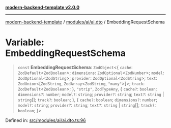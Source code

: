 [**modern-backend-template v2.0.0**](../../../../README.md)

***

[modern-backend-template](../../../../modules.md) / [modules/ai/ai.dto](../README.md) / EmbeddingRequestSchema

# Variable: EmbeddingRequestSchema

> `const` **EmbeddingRequestSchema**: `ZodObject`\<\{ `cache`: `ZodDefault`\<`ZodBoolean`\>; `dimensions`: `ZodOptional`\<`ZodNumber`\>; `model`: `ZodOptional`\<`ZodString`\>; `provider`: `ZodOptional`\<`ZodString`\>; `text`: `ZodUnion`\<\[`ZodString`, `ZodArray`\<`ZodString`, `"many"`\>\]\>; `track`: `ZodDefault`\<`ZodBoolean`\>; \}, `"strip"`, `ZodTypeAny`, \{ `cache?`: `boolean`; `dimensions?`: `number`; `model?`: `string`; `provider?`: `string`; `text?`: `string` \| `string`[]; `track?`: `boolean`; \}, \{ `cache?`: `boolean`; `dimensions?`: `number`; `model?`: `string`; `provider?`: `string`; `text?`: `string` \| `string`[]; `track?`: `boolean`; \}\>

Defined in: [src/modules/ai/ai.dto.ts:96](https://github.com/maemreyo/saas-4cus-nodejs/blob/2a5b3f3aa11335dfa561e80e1feabb8e6084261e/src/modules/ai/ai.dto.ts#L96)
